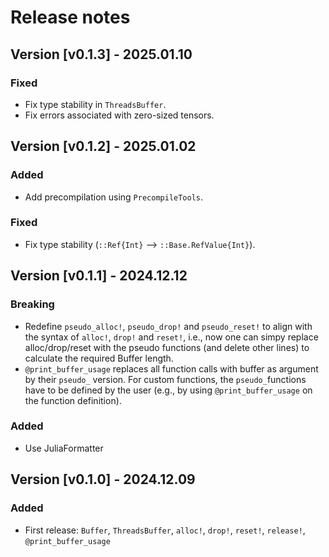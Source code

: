 # Release notes

## Version [v0.1.3] - 2025.01.10

### Fixed

* Fix type stability in `ThreadsBuffer`.
* Fix errors associated with zero-sized tensors.

## Version [v0.1.2] - 2025.01.02

### Added

* Add precompilation using `PrecompileTools`.

### Fixed

* Fix type stability (`::Ref{Int}` --> `::Base.RefValue{Int}`).

## Version [v0.1.1] - 2024.12.12

### Breaking

* Redefine `pseudo_alloc!`, `pseudo_drop!` and `pseudo_reset!` to align with the syntax of `alloc!`, `drop!` and `reset!`, i.e., now one can simpy replace alloc/drop/reset with the pseudo functions (and delete other lines) to calculate the required Buffer length.
* `@print_buffer_usage` replaces all function calls with buffer as argument by their `pseudo_` version. For custom functions, the `pseudo_`functions have to be defined by the user (e.g., by using `@print_buffer_usage` on the function definition).

### Added

* Use JuliaFormatter

## Version [v0.1.0] - 2024.12.09

### Added

* First release: `Buffer`, `ThreadsBuffer`, `alloc!`, `drop!`, `reset!`, `release!`, `@print_buffer_usage`

